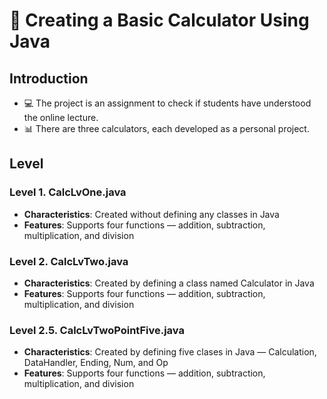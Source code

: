 # :1234: Creating a Basic Calculator Using Java

## Introduction
- :computer: The project is an assignment to check if students have understood the online lecture.
- :bar_chart: There are three calculators, each developed as a personal project.

## Level

### Level 1. CalcLvOne.java
- __Characteristics__: Created without defining any classes in Java
- __Features__: Supports four functions — addition, subtraction, multiplication, and division

### Level 2. CalcLvTwo.java
- __Characteristics__: Created by defining a class named Calculator in Java
- __Features__: Supports four functions — addition, subtraction, multiplication, and division

### Level 2.5. CalcLvTwoPointFive.java
- __Characteristics__: Created by defining five clases in Java — Calculation, DataHandler, Ending, Num, and Op
- __Features__: Supports four functions — addition, subtraction, multiplication, and division

